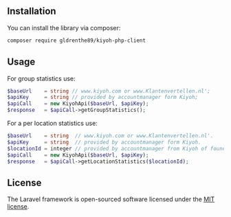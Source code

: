 ## Installation

You can install the library via composer:

```bash
composer require gldrenthe89/kiyoh-php-client
```

## Usage

For group statistics use:

```php
$baseUrl    = string // www.kiyoh.com or www.Klantenvertellen.nl';
$apiKey     = string // provided by accountmanager form Kiyoh;
$apiCall    = new KiyohApi($baseUrl, $apiKey);
$response   = $apiCall->getGroupStatistics();
```

For a per location statistics use:

```php
$baseUrl    = string  // www.kiyoh.com or www.Klantenvertellen.nl'.
$apiKey     = string  // provided by accountmanager form Kiyoh.
$locationId = integer // provided by accountmanager from Kiyoh of found in respective group dashboard.
$apiCall    = new KiyohApi($baseUrl, $apiKey);
$response   = $apiCall->getLocationStatistics($locationId);
```

## License

The Laravel framework is open-sourced software licensed under the [MIT license](LICENSE.md).
